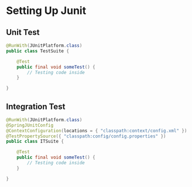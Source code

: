 # Setting Up Junit

## Unit Test

```java
@RunWith(JUnitPlatform.class)
public class TestSuite {

    @Test
    public final void someTest() {
        // Testing code inside
    }

}
```

## Integration Test

```java
@RunWith(JUnitPlatform.class)
@SpringJUnitConfig
@ContextConfiguration(locations = { "classpath:context/config.xml" })
@TestPropertySource({ "classpath:config/config.properties" })
public class ITSuite {

    @Test
    public final void someTest() {
        // Testing code inside
    }

}
```

